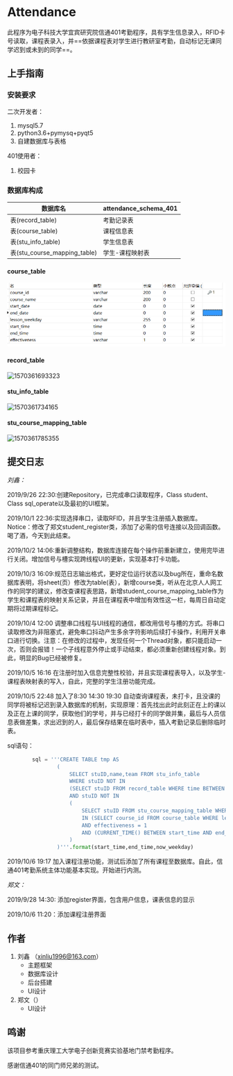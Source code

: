 # **Attendance**

此程序为电子科技大学宜宾研究院信通401考勤程序，具有学生信息录入，RFID卡号读取，课程表录入，并==依据课程表对学生进行教研室考勤，自动标记无课同学迟到或未到的同学==。

## 上手指南

### 安装要求

二次开发者：

1. mysql5.7
2. python3.6+pymysq+pyqt5
3. 自建数据库与表格

401使用者：

1. 校园卡

### 数据库构成

| 数据库名                     | attendance_schema_401 |
| ---------------------------- | --------------------- |
| 表(record_table)             | 考勤记录表            |
| 表(course_table)             | 课程信息表            |
| 表(stu_info_table)           | 学生信息表            |
| 表(stu_course_mapping_table) | 学生-课程映射表       |

#### course_table

![1570361651748](https://github.com/UESTC-ICT401/Attendance/blob/master/1570361651748.png)

#### record_table

![1570361693323](E:\UESTC\考勤程序\Attendance\1570361693323.png)

####  stu_info_table

![1570361734165](E:\UESTC\考勤程序\Attendance\1570361734165.png)

#### stu_course_mapping_table

![1570361785355](E:\UESTC\考勤程序\Attendance\1570361785355.png)



## 提交日志

*刘鑫：*

2019/9/26 22:30:创建Repository，已完成串口读取程序，Class student、Class sql_operate以及最初的UI框架。

2019/10/1 22:36:实现选择串口，读取RFID，并且学生注册插入数据库。Notice：修改了郑文student_register类，添加了必需的信号连接以及回调函数。喝了酒，今天到此结束。

2019/10/2 14:06:重新调整结构，数据库连接在每个操作前重新建立，使用完毕进行关闭。增加信号与槽实现跨线程UI的更新，实现基本打卡功能。

2019/10/3 16:09:规范日志输出格式，更好定位运行状态以及bug所在，重命名数据库表明，将sheet(页）修改为table(表），新增course类，听从在北京人人网工作的同学的建议，修改查课程表思路，新增student_course_mapping_table作为学生和课程表的映射关系记录，并且在课程表中增加有效性这一栏，每周日自动定期将过期课程标记。

2019/10/4 12:00 调整串口线程与UI线程的通信，都改用信号与槽的方式。将串口读取修改为非阻塞式，避免串口抖动产生多余字符影响后续打卡操作，利用开关串口进行切换。注意：在修改的过程中，发现任何一个Thread对象，都只能启动一次，否则会报错！一个子线程意外停止或手动结束，都必须重新创建线程对象。到此，明显的Bug已经被修复。

2019/10/5 16:16 在注册时加入信息完整性校验，并且实现课程表导入，以及学生-课程表映射表的写入，自此，完整的学生注册功能完成。

2019/10/5 22:48 加入了8:30 14:30 19:30 自动查询课程表，未打卡，且没课的同学将被标记迟到录入数据库的机制，实现原理：首先找出此时此刻正在上的课以及正在上课的同学，获取他们的学号，并与已经打卡的同学做并集，最后与人员信息表做差集，求出迟到的人，最后保存结果在临时表中，插入考勤记录后删除临时表。

sql语句：

```python
        sql = '''CREATE TABLE tmp AS  
                (
                    SELECT stuID,name,team FROM stu_info_table
                    WHERE stuID NOT IN
                    (SELECT stuID FROM record_table WHERE time BETWEEN "{0}" AND "{1}") 
                    AND stuID NOT IN
                    (
                        SELECT stuID FROM stu_course_mapping_table WHERE course_id  
                        IN (SELECT course_id FROM course_table WHERE lesson_weekday ='{2}'  
                        AND effectiveness = 1 
                        AND (CURRENT_TIME() BETWEEN start_time AND end_time))
                    )
                )'''.format(start_time,end_time,now_weekday)
```

2019/10/6 19:17 加入课程注册功能，测试后添加了所有课程至数据库。自此，信通401考勤系统主体功能基本实现。开始进行内测。





*郑文：*

2019/9/28 14:30: 添加register界面，包含用户信息，课表信息的显示

2019/10/6 11:20：添加课程注册界面

## 作者

1. 刘鑫 （xinliu1996@163.com）
   - 主题框架
   - 数据库设计
   - 后台搭建
   - UI设计
2. 郑文（）
   - UI设计





## 鸣谢

该项目参考重庆理工大学电子创新竞赛实验基地门禁考勤程序。

感谢信通401的同门师兄弟的测试。

